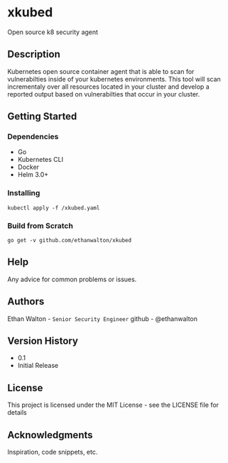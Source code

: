 # xkubed

Open source k8 security agent

## Description

Kubernetes open source container agent that is able to scan for vulnerabilties inside of your kubernetes environments. This tool will scan incrementaly over all resources located in your cluster and develop a reported output based on vulnerabilties that occur in your cluster. 

## Getting Started

### Dependencies

* Go
* Kubernetes CLI
* Docker
* Helm 3.0+

### Installing

```
kubectl apply -f /xkubed.yaml
```

### Build from Scratch 

```
go get -v github.com/ethanwalton/xkubed
```

## Help

Any advice for common problems or issues.

## Authors

Ethan Walton - `Senior Security Engineer`
github - @ethanwalton

## Version History

* 0.1
* Initial Release

## License

This project is licensed under the MIT License - see the LICENSE file for details

## Acknowledgments

Inspiration, code snippets, etc.
